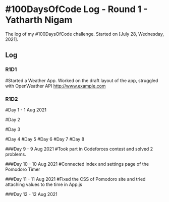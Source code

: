 # #100DaysOfCode Log - Round 1 - Yatharth Nigam

The log of my #100DaysOfCode challenge. Started on [July 28, Wednesday, 2021].

## Log

### R1D1 
#Started a Weather App. Worked on the draft layout of the app, struggled with OpenWeather API http://www.example.com

### R1D2

#Day 1 - 1 Aug 2021

#Day 2

#Day 3

#Day 4
#Day 5
#Day 6
#Day 7
#Day 8

###Day 9 - 9 Aug 2021
#Took part in Codeforces contest and solved 2 problems.

###Day 10 - 10 Aug 2021
#Connected index and settings page of the Pomodoro Timer

###Day 11 - 11 Aug 2021
#Fixed the CSS of Pomodoro site and tried attaching values to the time in App.js

###Day 12 - 12 Aug 2021
#
